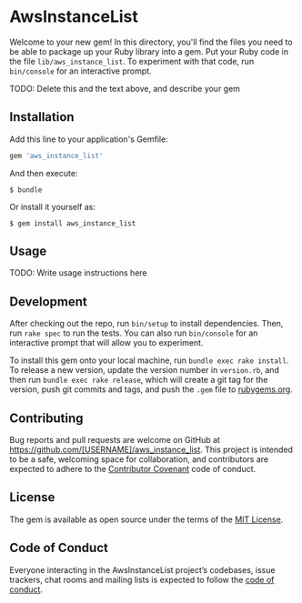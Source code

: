 # AwsInstanceList

Welcome to your new gem! In this directory, you'll find the files you need to be able to package up your Ruby library into a gem. Put your Ruby code in the file `lib/aws_instance_list`. To experiment with that code, run `bin/console` for an interactive prompt.

TODO: Delete this and the text above, and describe your gem

## Installation

Add this line to your application's Gemfile:

```ruby
gem 'aws_instance_list'
```

And then execute:

    $ bundle

Or install it yourself as:

    $ gem install aws_instance_list

## Usage

TODO: Write usage instructions here

## Development

After checking out the repo, run `bin/setup` to install dependencies. Then, run `rake spec` to run the tests. You can also run `bin/console` for an interactive prompt that will allow you to experiment.

To install this gem onto your local machine, run `bundle exec rake install`. To release a new version, update the version number in `version.rb`, and then run `bundle exec rake release`, which will create a git tag for the version, push git commits and tags, and push the `.gem` file to [rubygems.org](https://rubygems.org).

## Contributing

Bug reports and pull requests are welcome on GitHub at https://github.com/[USERNAME]/aws_instance_list. This project is intended to be a safe, welcoming space for collaboration, and contributors are expected to adhere to the [Contributor Covenant](http://contributor-covenant.org) code of conduct.

## License

The gem is available as open source under the terms of the [MIT License](https://opensource.org/licenses/MIT).

## Code of Conduct

Everyone interacting in the AwsInstanceList project’s codebases, issue trackers, chat rooms and mailing lists is expected to follow the [code of conduct](https://github.com/[USERNAME]/aws_instance_list/blob/master/CODE_OF_CONDUCT.md).
